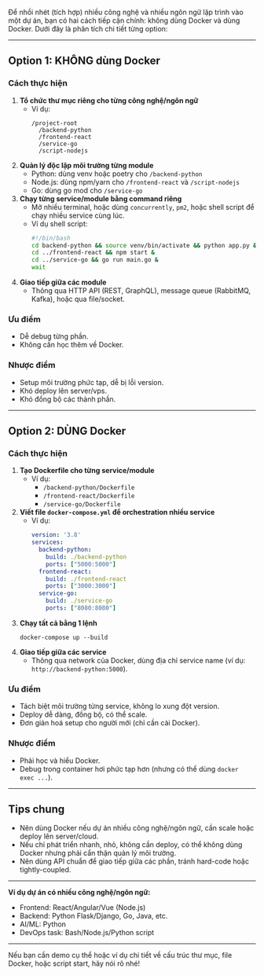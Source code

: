 Để nhồi nhét (tích hợp) nhiều công nghệ và nhiều ngôn ngữ lập trình vào một dự án, bạn có hai cách tiếp cận chính: không dùng Docker và dùng Docker. Dưới đây là phân tích chi tiết từng option:

---

## Option 1: **KHÔNG dùng Docker**

### Cách thực hiện

1. **Tổ chức thư mục riêng cho từng công nghệ/ngôn ngữ**
   - Ví dụ:  
     ```
     /project-root
       /backend-python
       /frontend-react
       /service-go
       /script-nodejs
     ```
2. **Quản lý độc lập môi trường từng module**
   - Python: dùng venv hoặc poetry cho `/backend-python`
   - Node.js: dùng npm/yarn cho `/frontend-react` và `/script-nodejs`
   - Go: dùng go mod cho `/service-go`
3. **Chạy từng service/module bằng command riêng**
   - Mở nhiều terminal, hoặc dùng `concurrently`, `pm2`, hoặc shell script để chạy nhiều service cùng lúc.
   - Ví dụ shell script:
     ```bash
     #!/bin/bash
     cd backend-python && source venv/bin/activate && python app.py & 
     cd ../frontend-react && npm start &
     cd ../service-go && go run main.go &
     wait
     ```
4. **Giao tiếp giữa các module**
   - Thông qua HTTP API (REST, GraphQL), message queue (RabbitMQ, Kafka), hoặc qua file/socket.

### Ưu điểm
- Dễ debug từng phần.
- Không cần học thêm về Docker.

### Nhược điểm
- Setup môi trường phức tạp, dễ bị lỗi version.
- Khó deploy lên server/vps.
- Khó đồng bộ các thành phần.

---

## Option 2: **DÙNG Docker**

### Cách thực hiện

1. **Tạo Dockerfile cho từng service/module**
   - Ví dụ:
     - `/backend-python/Dockerfile`
     - `/frontend-react/Dockerfile`
     - `/service-go/Dockerfile`
2. **Viết file `docker-compose.yml` để orchestration nhiều service**
   - Ví dụ:
     ```yaml
     version: '3.8'
     services:
       backend-python:
         build: ./backend-python
         ports: ["5000:5000"]
       frontend-react:
         build: ./frontend-react
         ports: ["3000:3000"]
       service-go:
         build: ./service-go
         ports: ["8080:8080"]
     ```
3. **Chạy tất cả bằng 1 lệnh**
   ```
   docker-compose up --build
   ```
4. **Giao tiếp giữa các service**
   - Thông qua network của Docker, dùng địa chỉ service name (ví dụ: `http://backend-python:5000`).

### Ưu điểm
- Tách biệt môi trường từng service, không lo xung đột version.
- Deploy dễ dàng, đồng bộ, có thể scale.
- Đơn giản hoá setup cho người mới (chỉ cần cài Docker).

### Nhược điểm
- Phải học và hiểu Docker.
- Debug trong container hơi phức tạp hơn (nhưng có thể dùng `docker exec ...`).

---

## **Tips chung**

- Nên dùng Docker nếu dự án nhiều công nghệ/ngôn ngữ, cần scale hoặc deploy lên server/cloud.
- Nếu chỉ phát triển nhanh, nhỏ, không cần deploy, có thể không dùng Docker nhưng phải cẩn thận quản lý môi trường.
- Nên dùng API chuẩn để giao tiếp giữa các phần, tránh hard-code hoặc tightly-coupled.

---

**Ví dụ dự án có nhiều công nghệ/ngôn ngữ:**
- Frontend: React/Angular/Vue (Node.js)
- Backend: Python Flask/Django, Go, Java, etc.
- AI/ML: Python
- DevOps task: Bash/Node.js/Python script

---

Nếu bạn cần demo cụ thể hoặc ví dụ chi tiết về cấu trúc thư mục, file Docker, hoặc script start, hãy nói rõ nhé!